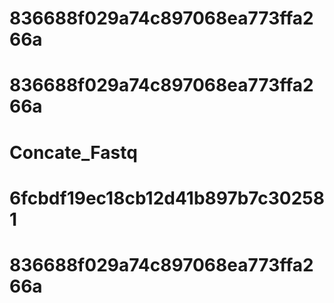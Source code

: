 # 836688f029a74c897068ea773ffa266a
# 836688f029a74c897068ea773ffa266a
# Concate_Fastq
# 6fcbdf19ec18cb12d41b897b7c302581
# 836688f029a74c897068ea773ffa266a
